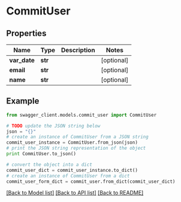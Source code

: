 # CommitUser


## Properties
Name | Type | Description | Notes
------------ | ------------- | ------------- | -------------
**var_date** | **str** |  | [optional] 
**email** | **str** |  | [optional] 
**name** | **str** |  | [optional] 

## Example

```python
from swagger_client.models.commit_user import CommitUser

# TODO update the JSON string below
json = "{}"
# create an instance of CommitUser from a JSON string
commit_user_instance = CommitUser.from_json(json)
# print the JSON string representation of the object
print CommitUser.to_json()

# convert the object into a dict
commit_user_dict = commit_user_instance.to_dict()
# create an instance of CommitUser from a dict
commit_user_form_dict = commit_user.from_dict(commit_user_dict)
```
[[Back to Model list]](../README.md#documentation-for-models) [[Back to API list]](../README.md#documentation-for-api-endpoints) [[Back to README]](../README.md)


